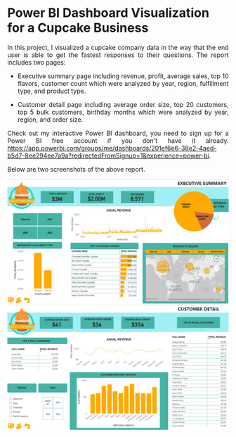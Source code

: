 # Power BI Dashboard Visualization for a Cupcake Business
<div align="justify">
In this project, I visualized a cupcake company data in the way that the end user is able to get the fastest responses to their questions. The report includes two pages:

* Executive summary page including revenue, profit, average sales, top 10 flavors, customer count which were analyzed by year, region, fulfillment type, and product type.

* Customer detail page including average order size, top 20 customers, top 5 bulk customers, birthday months which were analyzed by year, region, and order size.

Check out my interactive Power BI dashboard, you need to sign up for a Power BI free account if you don't have it already. https://app.powerbi.com/groups/me/dashboards/201ef6e6-38e2-4aed-b5d7-8ee294ee7a9a?redirectedFromSignup=1&experience=power-bi.

Below are two screenshots of the above report. </div>

![alt text](https://github.com/GolbargK/cupcake-business-analysis-visualization/blob/main/Capture.PNG)
![alt text](https://github.com/GolbargK/cupcake-business-analysis-visualization/blob/main/Capture2.PNG)
